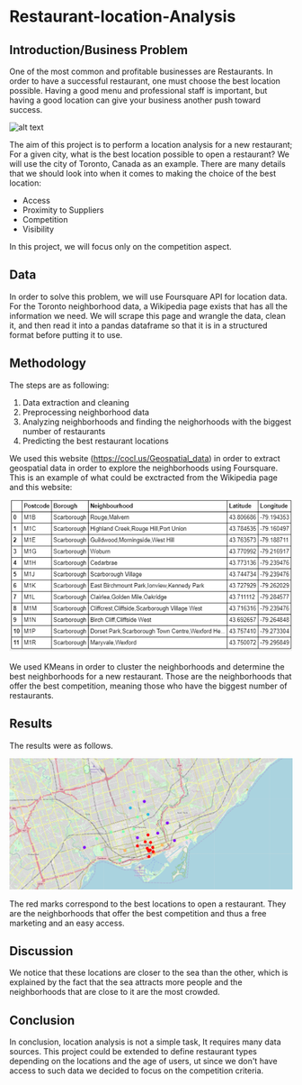 # Restaurant-location-Analysis
## Introduction/Business Problem

  One of the most common and profitable businesses are Restaurants. In order to have a successful restaurant, one must choose the best location possible. Having a good menu and professional staff is important, but having a good location can give your business another push toward success.
  
![alt text](https://cdnimg.webstaurantstore.com/uploads/buying_guide/2014/10/rla-waiter.jpg)

 The aim of this project is to perform a location analysis for a new restaurant; For a given city, what is the best location possible to open a restaurant? We will use the city of Toronto, Canada as an example.
 There are many details that we should look into when it comes to making the choice of the best location:
 
 * Access
 * Proximity to Suppliers
 * Competition
 * Visibility
 
 In this project, we will focus only on the competition aspect. 
 
 ## Data 
 
 In order to solve this problem, we will use Foursquare API for location data. For the Toronto neighborhood data, a Wikipedia page exists that has all the information we need. We will scrape this page and wrangle the data, clean it, and then read it into a pandas dataframe so that it is in a structured format before putting it to use.
 
 ## Methodology
 The steps are as following:
 
 1. Data extraction and cleaning
 2. Preprocessing neighborhood data
 3. Analyzing neighborhoods and finding the neighorhoods with the biggest number of restaurants
 4. Predicting the best restaurant locations
 
We used this website (https://cocl.us/Geospatial_data) in order to extract geospatial data in order to explore the neighborhoods using Foursquare. This is an example of what could be exctracted from the Wikipedia page and this website:

![alt text](https://github.com/Marwanegoudani/Restaurant-location-Analysis/blob/master/example_data.png)

We used KMeans in order to cluster the neighborhoods and determine the best neighborhoods for a new restaurant. Those are the neighborhoods that offer the best competition, meaning those who have the biggest number of restaurants.

## Results 
The results were as follows.

![alt text](https://github.com/Marwanegoudani/Restaurant-location-Analysis/blob/master/toronto_best_locations_restaurant.png)

The red marks correspond to the best locations to open a restaurant.
They are the neighborhoods that offer the best competition and thus a free marketing and an easy access.

## Discussion 
We notice that these locations are closer to the sea than the other, which is explained by the fact that the sea attracts more people and the neighborhoods that are close to it are the most crowded.

## Conclusion 
In conclusion, location analysis is not a simple task, It requires many data sources. This project could be extended to define restaurant types depending on the locations and the age of users, ut since we don't have access to such data we decided to focus on the competition criteria.
